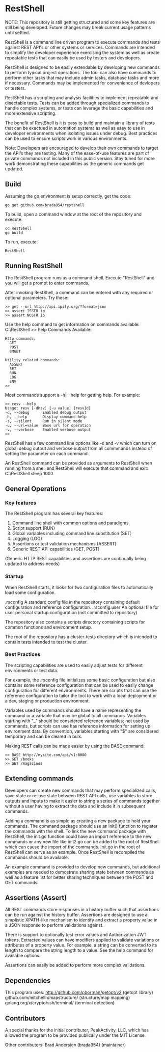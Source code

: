 # RestShell

NOTE: This repository is still getting structured and some key features are still being developed. Future changes may break current usage patterns until settled.

RestShell is a command line driven program to execute commands and tests against REST API's or other systems or services. Commands are intended to simplify the developer experience exercising the system as well as create repeatable tests that can easily be used by testers and developers.

RestShell is designed to be easily extendable by developing new commands to perform typical project operations. The tool can also have commands to perform other tasks that may include admin tasks, database tasks and more if necessary. Commands may be implemented for convenience of devlopers or testers.

RestShell has a scripting and analysis facilities to implement repeatable and disectable tests. Tests can be added through specialized commands to handle complex systems, or tests can leverage the basic capabilities and more extensive scripting.

The benefit of RestShell is it is easy to build and maintain a library of tests that can be exectued in automation systems as well as easy to use in developer environments when isolating issues under debug. Best practices can be used to ensure scripts work in various environments.

Note: Developers are encouraged to develop their own commands to target the API's they are testing. Many of the ease-of-use features are part of private commands not included in this public version. Stay tuned for more work demonstrating these capabilities as the generic commands get updated.

## Build
Assuming the go environment is setup correctly, get the code:

    go get github.com/brada954/restshell

To build, open a command window at the root of the repository and execute:

    cd RestShell
    go build

To run, execute:

    RestShell

## Running RestShell
The RestShell program runs as a command shell. Execute "RestShell" and you will get a prompt to enter commands.

After invoking RestShell, a command can be entered with any required or optional parameters. Try these:

    >> get --url http://api.ipify.org/?format=json  
    >> assert ISSTR ip  
    >> assert NOSTR ip  

Use the help command to get information on commands available:
    C:\RestShell
    >> help
    Commands Available:

    Http commands:
      GET
      POST
      BMGET

    Utility related commands:
      ASSERT
      SET
      RUN
      LOG
      ENV
    >>

Most commands support a -h|--help for getting help. For example:

    >> resv --help
    Usage: resv [-dhsv] [-u value] [resvId]
    -d, --debug      Enabled debug output
    -h, --help       Display command help
    -s, --silent     Run in silent mode
    -u, --url=value  Base url for operation
    -v, --verbose    Enabled verbose output
    >>

RestShell has a few command line options like -d and -v which can turn on global debug output and verbose output from all commmands instead of setting the parameter on each command.

An RestShell command can be provided as arguments to RestShell when running from a shell and RestShell will execute that command and exit:
        C:\RestShell sleep 1000

## General Operations

### Key features
The RestShell program has several key features:
1. Command line shell with common options and paradigms
2. Script support (RUN)
3. Global variables including command line substitution (SET)
4. Logging (LOG)
5. Assertions or test validation mechanisms (ASSERT)
4. Generic REST API capabilities (GET, POST)

(Generic HTTP REST capabilities and assertions are continually being updated to address needs)

### Startup
When RestShell starts, it looks for two configuration files to automatically load some configuration.

.rsconfig
    A standard config file in the repository containing default configuration and reference configuration.
.rsconfig.user
    An optional file for user personal startup configuration (not committed to repository)

The repository also contains a scripts directory containing scripts for common functions and environment setup.

The root of the repository has a cluster-tests directory which is intended to contain tests intended to test the cluster.

### Best Practices
The scripting capabilities are used to easily adjust tests for different environments or test data.

For example, the .rsconfig file initializes some basic configuration but also contains some reference configuration that can be used to easily change configuration for different environments. There are scripts that can use the reference configuration to tailor the tool to work with a local deployment or a dev, staging or production environment.

Variables used by commands should have a name representing the command or a variable that may be global to all commands. Variables starting with "_" should be considered reference variables; not used by commands, but scripts can use has reference information for setting up environment data. By convention, variables starting with "$" are considered temporary and can be cleared in bulk.

Making REST calls can be made easier by using the BASE command:

    >> BASE http://mysite.com/api/v1:8080
    >> GET /books
    >> GET /magazines

## Extending commands
Developers can create new commands that may perform specialized calls, save state or re-use state between REST API calls, use variables to store outputs and inputs to make it easier to string a series of commands together without a user having to extract the data and include it in subsequent commands.

Adding a command is as simple as creating a new package to hold your commands. The command package should use an init() function to register the commands with the shell. To link the new command package with RestShell, the init.go function could have an import reference to the new commands or any new file like init2.go can be added to the root of RestShell which can cause the import of the commands. Init.go in the root of RestShell can serve as an example. Once RestShell is recompiled the commands should be available.

An example command is provided to develop new commands, but additional examples are needed to demostrate sharing state between commands as well as a feature list for better sharing techniques between the POST and GET commands.

## Assertions (Assert)
All REST commands store responses in a history buffer such that assertions can be run against the history buffer. Assertions are designed to use a simplistic XPATH-like mechanism to identify and extract a property value in a JSON response to perform validations against.

There is support to optionally test error values and Authorization JWT tokens. Extracted values can have modifiers applied to validate variations or attributes of a property value. For example, a string can be converted to its length to compare the string length to a value. See the help command for available options.

Assertions can easily be added to perform more complex validations.

## Dependencies
This program uses:
    http://github.com/pborman/getopt/v2 (getopt library)
    github.com/mitchellh/mapstructure/ (structure/map mapping)
    golang.org/x/crypto/ssh/terminal/ (terminal detection)

## Contributors
A special thanks for the initial contributer, PeakActivity, LLC, which has allowed the program to be provided publically under the MIT License.

Other contributers:
Brad Andersion (brada954) (maintainer)